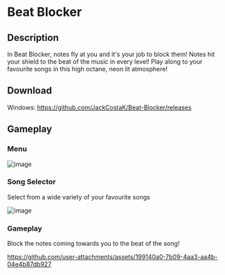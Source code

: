 # Beat Blocker

## Description
In Beat Blocker, notes fly at you and it's your job to block them! Notes hit your shield to the beat of the music in every level! Play along to your favourite songs in this high octane, neon lit atmosphere!

## Download
Windows: https://github.com/JackCostaK/Beat-Blocker/releases

## Gameplay
### Menu

![image](https://github.com/user-attachments/assets/9a00af10-0e31-4345-80f1-17cbc2177c44)


### Song Selector
Select from a wide variety of your favourite songs

![image](https://github.com/user-attachments/assets/6b27ad28-7eb3-4e0f-b777-99a6827e0c49)


### Gameplay
Block the notes coming towards you to the beat of the song!

https://github.com/user-attachments/assets/199140a0-7b09-4aa3-aa4b-04e4b87db927

